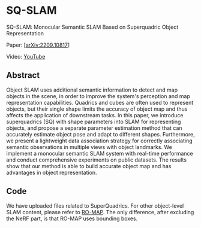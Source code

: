 # SQ-SLAM
SQ-SLAM: Monocular Semantic SLAM Based on Superquadric Object Representation

Paper: [[arXiv:2209.10817](https://arxiv.org/pdf/2209.10817)]

Video: [YouTube](https://www.youtube.com/watch?v=PTB3og5J6QQ)

## Abstract

Object SLAM uses additional semantic information to detect and map objects in the scene, in order to improve the system's perception and map representation capabilities. Quadrics and cubes are often used to represent objects, but their single shape limits the accuracy of object map and thus affects the application of downstream tasks. In this paper, we introduce superquadrics (SQ) with shape parameters into SLAM for representing objects, and propose a separate parameter estimation method that can accurately estimate object pose and adapt to different shapes. Furthermore, we present a lightweight data association strategy for correctly associating semantic observations in multiple views with object landmarks. We implement a monocular semantic SLAM system with real-time performance and conduct comprehensive experiments on public datasets. The results show that our method is able to build accurate object map and has advantages in object representation. 

## Code

We have uploaded files related to SuperQuadrics. For other object-level SLAM content, please refer to [RO-MAP](https://github.com/XiaoHan-Git/RO-MAP). The only  difference, after excluding the NeRF part, is that RO-MAP uses bounding  boxes.
